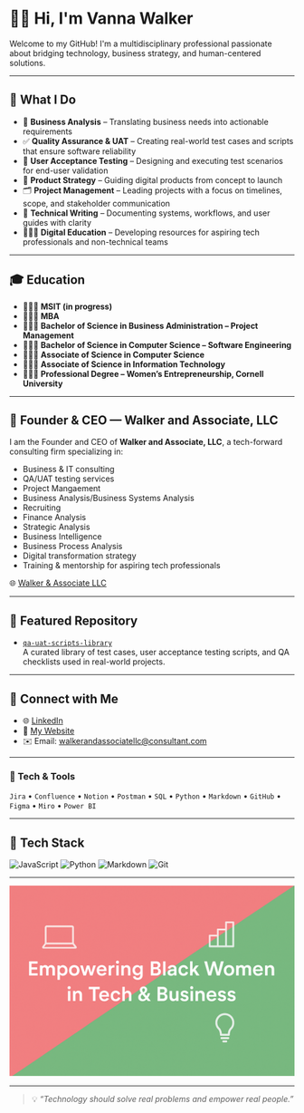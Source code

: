 # 👋🏽 Hi, I'm Vanna Walker

Welcome to my GitHub! I'm a multidisciplinary professional passionate about bridging technology, business strategy, and human-centered solutions.

---

## 💼 What I Do

- 🧠 **Business Analysis** – Translating business needs into actionable requirements  
- ✅ **Quality Assurance & UAT** – Creating real-world test cases and scripts that ensure software reliability  
- 🧪 **User Acceptance Testing** – Designing and executing test scenarios for end-user validation  
- 🚀 **Product Strategy** – Guiding digital products from concept to launch  
- 🗂 **Project Management** – Leading projects with a focus on timelines, scope, and stakeholder communication  
- 📝 **Technical Writing** – Documenting systems, workflows, and user guides with clarity  
- 👩🏽‍💻 **Digital Education** – Developing resources for aspiring tech professionals and non-technical teams

---

## 🎓 Education

- 👩🏽‍🎓 **MSIT (in progress)** 
- 👩🏽‍🎓 **MBA** 
- 👩🏽‍🎓 **Bachelor of Science in Business Administration – Project Management**  
- 👩🏽‍🎓 **Bachelor of Science in Computer Science – Software Engineering**  
- 👩🏽‍🎓 **Associate of Science in Computer Science**
- 👩🏽‍🎓 **Associate of Science in Information Technology** 
- 👩🏽‍🎓 **Professional Degree – Women’s Entrepreneurship, Cornell University**  

---

## 🏢 Founder & CEO — Walker and Associate, LLC

I am the Founder and CEO of **Walker and Associate, LLC**, a tech-forward consulting firm specializing in:

- Business & IT consulting  
- QA/UAT testing services
- Project Mangaement
- Business Analysis/Business Systems Analysis
- Recruiting
- Finance Analysis
- Strategic Analysis
- Business Intelligence
- Business Process Analysis  
- Digital transformation strategy  
- Training & mentorship for aspiring tech professionals

🌐 [Walker & Associate LLC](https://walkerandassociatellc.wordpress.com)

---

## 📂 Featured Repository

- [`qa-uat-scripts-library`](https://github.com/jovannahwalker/qa-uat-scripts-library)  
  A curated library of test cases, user acceptance testing scripts, and QA checklists used in real-world projects.

---

## 💬 Connect with Me

- 🌐 [LinkedIn](http://linkedin.com/in/jovannah) 
- 📝 [My Website](https://walkerandassociatellc.wordpress.com)
- ✉️ Email: walkerandassociatellc@consultant.com

---

### 📌 Tech & Tools

`Jira` • `Confluence` • `Notion` • `Postman` • `SQL` • `Python` • `Markdown` • `GitHub` • `Figma` • `Miro` • `Power BI`

---

## 🧰 Tech Stack
![JavaScript](https://img.shields.io/badge/-JavaScript-black?style=flat-square&logo=javascript)
![Python](https://img.shields.io/badge/-Python-black?style=flat-square&logo=python)
![Markdown](https://img.shields.io/badge/-Markdown-black?style=flat-square&logo=markdown)
![Git](https://img.shields.io/badge/-Git-black?style=flat-square&logo=git)

---

![Empowering Black Women in Tech & Business](./banner.png)

---

> 💡 *“Technology should solve real problems and empower real people.”*
